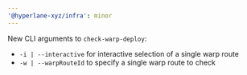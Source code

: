```yaml
---
'@hyperlane-xyz/infra': minor
---
```


New CLI arguments to `check-warp-deploy`:

- `-i | --interactive` for interactive selection of a single warp route
- `-w | --warpRouteId` to specify a single warp route to check
